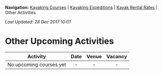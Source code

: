 **Navigation:** [Kayaking Courses](index) &#124; [Kayaking Expeditions](expedition) &#124; [Kayak Rental Rates](rental) &#124; Other Activities

_Last Updated: 28 Dec 2017 10:01_
# Other Upcoming Activities

Activity | Date | Venue | Vacancy
:---:|:---:|:---:|:---:
No upcoming courses yet|-|-|-

